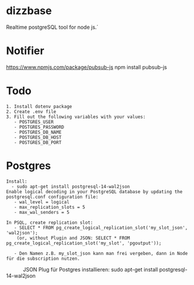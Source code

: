 # dizzbase
Realtime postgreSQL tool for node js.´

# Notifier 
https://www.npmjs.com/package/pubsub-js
npm install pubsub-js

# Todo
    1. Install dotenv package 
    2. Create .env file 
    3. Fill out the following variables with your values:
       - POSTGRES_USER
       - POSTGRES_PASSWORD
       - POSTGRES_DB_NAME
       - POSTGRES_DB_HOST
       - POSTGRES_DB_PORT

# Postgres 
    Install: 
      - sudo apt-get install postgresql-14-wal2json
    Enable logical decoding in your PostgreSQL database by updating the postgresql.conf configuration file: 
       - wal_level = logical 
       - max_replication_slots = 5 
       - max_wal_senders = 5

    In PSQL, create replication slot:
       - SELECT * FROM pg_create_logical_replication_slot('my_slot_json', 'wal2json');
        (or, without Plugin and JSON: SELECT * FROM pg_create_logical_replication_slot('my_slot', 'pgoutput'));

       - Den Namen z.B. my_slot_json kann man frei vergeben, dann in Node für die subscription nutzen.
      
        JSON Plug für Postgres installieren:
        sudo apt-get install postgresql-14-wal2json



